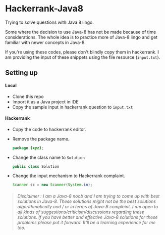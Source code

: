 # Hackerrank-Java8
Trying to solve questions with Java 8 lingo.

Some where the decision to use Java-8 has not be made because of time considerations.
The whole idea is to practice more of Java-8 lingo and get familiar with newer concepts in Java-8.

If you're using these codes, please don't blindly copy them in hackerrank. 
I am providing the input of these snippets using the file resource (`input.txt`).

## Setting up

#### Local

  - Clone this repo
  - Import it as a Java project in IDE
  - Copy the sample input in hackerrank question to `input.txt`

#### Hackerrank

  - Copy the code to hackerrank editor.
  - Remove the package name.
  
     ```java 
    package {xyz};
    ```
  - Change the class name to `Solution`
  
    ```java
    public class Solution
    ```
  - Change the input mechanism to Hackerrank complaint.
  
    ```java
    Scanner sc = new Scanner(System.in);
    ```
    
    
> ###### Disclaimer : I am a Java-8 noob and I am trying to come up with best solutions in Java-8. These solutions might not be the best solutions algorithmatically and / or in terms of Java-8 complaint. I am open to all kinds of suggestions/criticism/discussions regarding these solutions. If you have better and effective Java-8 solutions for these problems please put it forward. It'll be a learning experience for me too.
